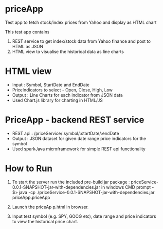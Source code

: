 # priceApp
Test app to fetch stock/index prices from Yahoo and display as HTML chart

This test app contains
1. REST service to get index/stock data from Yahoo finance and post to HTML as JSON
2. HTML view to visualise the historical data as line charts


# HTML view
  - Input : Symbol, StartDate and EndDate
  - PriceIndicators to select - Open, Close, High, Low
  - Output : Line Charts for each indicator from JSON data
  - Used Chart.js library for charting in HTML/JS

# PriceApp - backend REST service
  - REST api : /priceService/:symbol/:startDate/:endDate
  - Output : JSON dataset for given date range price indicators for the symbol
  - Used sparkJava microframework for simple REST api functionality
  
  
# How to Run
  1. To start the server run the included pre-build jar package : priceService-0.0.1-SNAPSHOT-jar-with-dependencies.jar
  in windows CMD prompt
    - $> java -cp .\priceService-0.0.1-SNAPSHOT-jar-with-dependencies.jar priceApp.priceApp
      
  2. Launch the priceAp p.html in browser.
  
  3. Input test symbol (e.g. SPY, GOOG etc), date range and price indicators to view the historical price chart.

